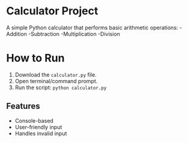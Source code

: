 # Calculator Project
A simple Python calculator that performs basic arithmetic operations:
-Addition
-Subtraction
-Multiplication
-Division

# How to Run 
1. Download the `calculator.py` file.
2. Open terminal/command prompt.
3. Run the script: `python calculator.py`

## Features
- Console-based
- User-friendly input
- Handles invalid input
